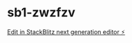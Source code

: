 # sb1-zwzfzv

[Edit in StackBlitz next generation editor ⚡️](https://stackblitz.com/~/github.com/telesjr90/sb1-zwzfzv)